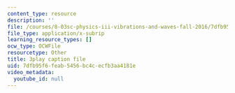 ```yaml
---
content_type: resource
description: ''
file: /courses/8-03sc-physics-iii-vibrations-and-waves-fall-2016/7dfb95f6feab5456bc4cecfb3aa4181e_VkbtIDSHfSc.vtt
file_type: application/x-subrip
learning_resource_types: []
ocw_type: OCWFile
resourcetype: Other
title: 3play caption file
uid: 7dfb95f6-feab-5456-bc4c-ecfb3aa4181e
video_metadata:
  youtube_id: null
---
```

